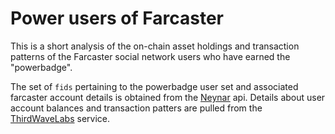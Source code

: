 # Power users of Farcaster

This is a short analysis of the on-chain asset holdings and transaction patterns of the Farcaster social network users who have earned the "powerbadge". 

The set of `fids` pertaining to the powerbadge user set and associated farcaster account details is obtained from the [Neynar](https://neynar.com/) api. Details
about user account balances and transaction patters are pulled from the [ThirdWaveLabs](https://thirdwavelabs.com/) service. 
